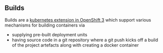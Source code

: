 ## Builds

Builds are a [kubernetes extension in OpenShift 3](https://github.com/openshift/origin/blob/master/docs/builds.md) which support various mechanisms for building containers via

* supplying pre-built deployment units
* having source code in a git repository where a git push kicks off a build of the project artefacts along with creating a docker container